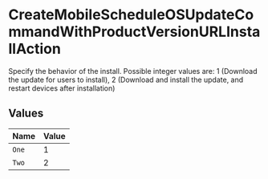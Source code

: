 # CreateMobileScheduleOSUpdateCommandWithProductVersionURLInstallAction

Specify the behavior of the install. Possible integer values are: 1 (Download the update for users to install), 2 (Download and install the update, and restart devices after installation)


## Values

| Name  | Value |
| ----- | ----- |
| `One` | 1     |
| `Two` | 2     |